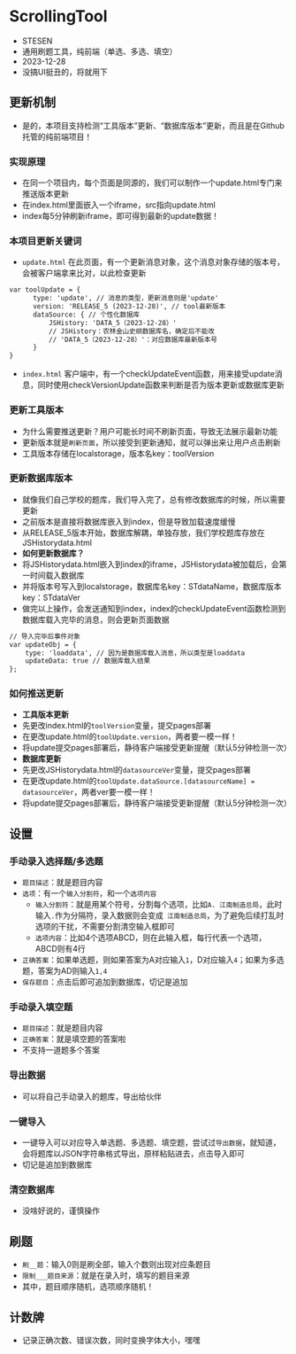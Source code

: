 # ScrollingTool
- STESEN
- 通用刷题工具，纯前端（单选、多选、填空）
- 2023-12-28
- 没搞UI挺丑的，将就用下

## 更新机制
- 是的，本项目支持检测“工具版本”更新、“数据库版本”更新，而且是在Github托管的纯前端项目！

### 实现原理
- 在同一个项目内，每个页面是同源的，我们可以制作一个update.html专门来推送版本更新
- 在index.html里面嵌入一个iframe，src指向update.html
- index每5分钟刷新iframe，即可得到最新的update数据！

### 本项目更新关键词
- `update.html`
在此页面，有一个更新消息对象，这个消息对象存储的版本号，会被客户端拿来比对，以此检查更新
```html
var toolUpdate = {
      type: 'update', // 消息的类型，更新消息则是'update'
      version: 'RELEASE_5 (2023-12-28)', // tool最新版本
      dataSource: { // 个性化数据库
          JSHistory: 'DATA_5（2023-12-28）'
          // JSHistory：农林金山史纲数据库名，确定后不能改
          // 'DATA_5（2023-12-28）'：对应数据库最新版本号
      }
}
```
- `index.html`
客户端中，有一个checkUpdateEvent函数，用来接受update消息，同时使用checkVersionUpdate函数来判断是否为版本更新或数据库更新

### 更新工具版本
- 为什么需要推送更新？用户可能长时间不刷新页面，导致无法展示最新功能
- 更新版本就是`刷新页面`，所以接受到更新通知，就可以弹出来让用户点击刷新
- 工具版本存储在localstorage，版本名key：toolVersion

### 更新数据库版本
- 就像我们自己学校的题库，我们导入完了，总有修改数据库的时候，所以需要更新
- 之前版本是直接将数据库嵌入到index，但是导致加载速度缓慢
- 从RELEASE_5版本开始，数据库解耦，单独存放，我们学校题库存放在JSHistorydata.html
- **如何更新数据库？**
- 将JSHistorydata.html嵌入到index的iframe，JSHistorydata被加载后，会第一时间载入数据库
- 并将版本号写入到localstorage，数据库名key：STdataName，数据库版本key：STdataVer
- 做完以上操作，会发送通知到index，index的checkUpdateEvent函数检测到数据库载入完毕的消息，则会更新页面数据
```html
// 导入完毕后事件对象
var updateObj = {
    type: 'loaddata', // 因为是数据库载入消息，所以类型是loaddata
    updateData: true // 数据库载入结果
};
```

### 如何推送更新
- **工具版本更新**
- 先更改index.html的`toolVersion`变量，提交pages部署
- 在更改update.html的`toolUpdate.version`，两者要一模一样！
- 将update提交pages部署后，静待客户端接受更新提醒（默认5分钟检测一次）
- **数据库更新**
- 先更改JSHistorydata.html的`datasourceVer`变量，提交pages部署
- 在更改update.html的`toolUpdate.dataSource.[datasourceName] = datasourceVer`，两者ver要一模一样！
- 将update提交pages部署后，静待客户端接受更新提醒（默认5分钟检测一次）

## 设置

### 手动录入选择题/多选题
- `题目描述`：就是题目内容
- `选项`：有一个`输入分割符`，和一个`选项内容`
  - `输入分割符`：就是用某个符号，分割每个选项，比如`A. 江南制造总局`，此时输入`.`作为分隔符，录入数据则会变成` 江南制造总局`，为了避免后续打乱时选项的干扰，不需要分割清空输入框即可
  - `选项内容`：比如4个选项ABCD，则在此输入框，每行代表一个选项，ABCD则有4行
- `正确答案`：如果单选题，则如果答案为A对应输入`1`，D对应输入`4`；如果为多选题，答案为AD则输入`1,4`
- `保存题目`：点击后即可追加到数据库，切记是追加

### 手动录入填空题
- `题目描述`：就是题目内容
- `正确答案`：就是填空题的答案啦
- 不支持一道题多个答案

  
### 导出数据
- 可以将自己手动录入的题库，导出给伙伴

### 一键导入
- 一键导入可以对应导入单选题、多选题、填空题，尝试过`导出数据`，就知道，会将题库以JSON字符串格式导出，原样粘贴进去，点击导入即可
- 切记是追加到数据库

### 清空数据库
- 没啥好说的，谨慎操作

## 刷题
- `刷__题`：输入0则是刷全部，输入个数则出现对应条题目
- `限制___题目来源`：就是在录入时，填写的题目来源
- 其中，题目顺序随机，选项顺序随机！

## 计数牌
- 记录正确次数、错误次数，同时变换字体大小，嘿嘿
